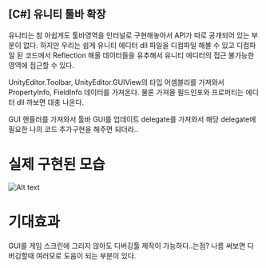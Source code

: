  
## [C#] 유니티 툴바 확장 

   유니티는 참 아쉽게도 툴바영역을 인터널로 구현해놓아서 API가
   따로 공개되어 있는 부분이 없다.  하지만 우리는 쉽게 유니티 에디터 dll 파일을 디컴파일 해볼 수 있고 디컴파일 된 코드에서 Reflection 해올 데이터들을 유추해서 유니티 에디터의 접근 불가능한 영역에 접근할 수 있다.

   UnityEditor.Toolbar, UnityEditor.GUIView의 타입 어셈블리를 가져와서 PropertyInfo, FieldInfo 데이터를 가져온다. 물론 가져올 필드인포와 프로퍼티는 에디터 dll 까보면 대충 나온다.

   GUI 핸들러를 가져와서 툴바 GUI를 업데이트 delegate를 가져와서 해당 delegate에 필요한 나의 코드 추가구현을 해주면 되더라..

 
 
 # 실제 구현된 모습 

 ![Alt text](tool.PNG)

# 기대효과 

   GUI를 게임 스크린에 그리지 않아도 디버깅툴 제작이 가능하다..는점?
   나름 써보면 디버깅할때 여러모로 도움이 되는 부분이 있다.


